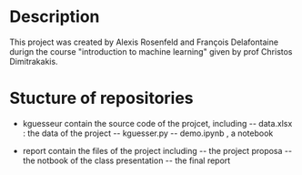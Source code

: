 # Description 

This project was created by Alexis Rosenfeld and François Delafontaine durign the course "introduction to machine learning" given by prof Christos Dimitrakakis. 

# Stucture of repositories 

- kguesseur contain the source code of the projcet, including 
-- data.xlsx : the data of the project
-- kguesser.py
-- demo.ipynb , a notebook 

- report contain the files of the project including 
-- the project proposa
-- the notbook of the class presentation
--  the final report 
